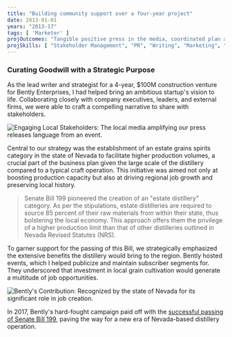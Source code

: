 ```yaml
---
title: "Building community support over a four-year project"
date: 2013-01-01
years: "2013-17"
tags: [ 'Marketer' ]
projOutcomes: "Tangible positive press in the media, coordinated plan at town hall meetings, and a bill passed in the state of NV establishing a new distilled spirits category."
projSkills: [ "Stakeholder Management", "PR", "Writing", "Marketing", "Research" ]
---
```


### Curating Goodwill with a Strategic Purpose

As the lead writer and strategist for a 4-year, $100M construction venture for Bently Enterprises, I had helped bring an ambitious startup's vision to life. Collaborating closely with company executives, leaders, and external firms, we were able to craft a compelling narrative to share with stakeholders.

![Engaging Local Stakeholders: The local media amplifying our press releases language from an event.](/good-historic-vibes-in-action.webp)

Central to our strategy was the establishment of an estate grains spirits category in the state of Nevada to facilitate higher production volumes, a crucial part of the business plan given the large scale of the distillery compared to a typical craft operation. This initiative was aimed not only at boosting production capacity but also at driving regional job growth and preserving local history.

> Senate Bill 199 pioneered the creation of an "estate distillery" category. As per the stipulations, estate distilleries are required to source 85 percent of their raw materials from within their state, thus bolstering the local economy. This approach offers them the privilege of a higher production limit than that of other distilleries outlined in Nevada Revised Statutes (NRS).

To garner support for the passing of this Bill, we strategically emphasized the extensive benefits the distillery would bring to the region. Bently hosted events, which I helped publicize and maintain subscriber segments for. They underscored that investment in local grain cultivation would generate a multitude of job opportunities.

![Bently's Contribution: Recognized by the state of Nevada for its significant role in job creation.](/nv-dev-awards.webp)

In 2017, Bently's hard-fought campaign paid off with the [successful passing of Senate Bill 199](https://www.leg.state.nv.us/App/NELIS/REL/79th2017/Bill/5071/Overview), paving the way for a new era of Nevada-based distillery operation.
